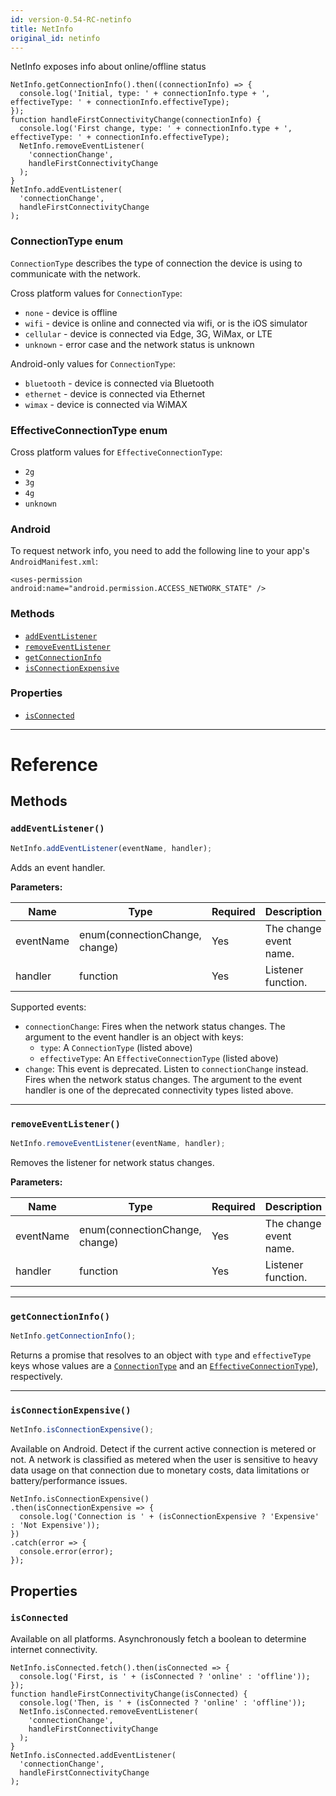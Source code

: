 ```yaml
---
id: version-0.54-RC-netinfo
title: NetInfo
original_id: netinfo
---
```


NetInfo exposes info about online/offline status

```
NetInfo.getConnectionInfo().then((connectionInfo) => {
  console.log('Initial, type: ' + connectionInfo.type + ', effectiveType: ' + connectionInfo.effectiveType);
});
function handleFirstConnectivityChange(connectionInfo) {
  console.log('First change, type: ' + connectionInfo.type + ', effectiveType: ' + connectionInfo.effectiveType);
  NetInfo.removeEventListener(
    'connectionChange',
    handleFirstConnectivityChange
  );
}
NetInfo.addEventListener(
  'connectionChange',
  handleFirstConnectivityChange
);
```

### ConnectionType enum

`ConnectionType` describes the type of connection the device is using to communicate with the network.

Cross platform values for `ConnectionType`:

* `none` - device is offline
* `wifi` - device is online and connected via wifi, or is the iOS simulator
* `cellular` - device is connected via Edge, 3G, WiMax, or LTE
* `unknown` - error case and the network status is unknown

Android-only values for `ConnectionType`:

* `bluetooth` - device is connected via Bluetooth
* `ethernet` - device is connected via Ethernet
* `wimax` - device is connected via WiMAX

### EffectiveConnectionType enum

Cross platform values for `EffectiveConnectionType`:

* `2g`
* `3g`
* `4g`
* `unknown`

### Android

To request network info, you need to add the following line to your app's `AndroidManifest.xml`:

`<uses-permission android:name="android.permission.ACCESS_NETWORK_STATE" />`

### Methods

* [`addEventListener`](netinfo.md#addeventlistener)
* [`removeEventListener`](netinfo.md#removeeventlistener)
* [`getConnectionInfo`](netinfo.md#getconnectioninfo)
* [`isConnectionExpensive`](netinfo.md#isconnectionexpensive)

### Properties

* [`isConnected`](netinfo.md#isconnected)

---

# Reference

## Methods

### `addEventListener()`

```javascript
NetInfo.addEventListener(eventName, handler);
```

Adds an event handler.

**Parameters:**

| Name      | Type                           | Required | Description            |
| --------- | ------------------------------ | -------- | ---------------------- |
| eventName | enum(connectionChange, change) | Yes      | The change event name. |
| handler   | function                       | Yes      | Listener function.     |

Supported events:

* `connectionChange`: Fires when the network status changes. The argument to the event handler is an object with keys:
  * `type`: A `ConnectionType` (listed above)
  * `effectiveType`: An `EffectiveConnectionType` (listed above)
* `change`: This event is deprecated. Listen to `connectionChange` instead. Fires when the network status changes. The argument to the event handler is one of the deprecated connectivity types listed above.

---

### `removeEventListener()`

```javascript
NetInfo.removeEventListener(eventName, handler);
```

Removes the listener for network status changes.

**Parameters:**

| Name      | Type                           | Required | Description            |
| --------- | ------------------------------ | -------- | ---------------------- |
| eventName | enum(connectionChange, change) | Yes      | The change event name. |
| handler   | function                       | Yes      | Listener function.     |

---

### `getConnectionInfo()`

```javascript
NetInfo.getConnectionInfo();
```

Returns a promise that resolves to an object with `type` and `effectiveType` keys whose values are a [`ConnectionType`](netinfo.md#connectiontype-enum) and an [`EffectiveConnectionType`](netinfo.md#effectiveconnectiontype-enum)), respectively.

---

### `isConnectionExpensive()`

```javascript
NetInfo.isConnectionExpensive();
```

Available on Android. Detect if the current active connection is metered or not. A network is classified as metered when the user is sensitive to heavy data usage on that connection due to monetary costs, data limitations or battery/performance issues.

```
NetInfo.isConnectionExpensive()
.then(isConnectionExpensive => {
  console.log('Connection is ' + (isConnectionExpensive ? 'Expensive' : 'Not Expensive'));
})
.catch(error => {
  console.error(error);
});
```

## Properties

### `isConnected`

Available on all platforms. Asynchronously fetch a boolean to determine internet connectivity.

```
NetInfo.isConnected.fetch().then(isConnected => {
  console.log('First, is ' + (isConnected ? 'online' : 'offline'));
});
function handleFirstConnectivityChange(isConnected) {
  console.log('Then, is ' + (isConnected ? 'online' : 'offline'));
  NetInfo.isConnected.removeEventListener(
    'connectionChange',
    handleFirstConnectivityChange
  );
}
NetInfo.isConnected.addEventListener(
  'connectionChange',
  handleFirstConnectivityChange
);
```
